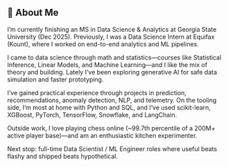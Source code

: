 ## 👋 About Me

I’m currently finishing an MS in Data Science & Analytics at Georgia State University (Dec 2025). Previously, I was a Data Science Intern at Equifax (Kount), where I worked on end-to-end analytics and ML pipelines.

I came to data science through math and statistics—courses like Statistical Inference, Linear Models, and Machine Learning—and I like the mix of theory and building. Lately I’ve been exploring generative AI for safe data simulation and faster prototyping.

I’ve gained practical experience through projects in prediction, recommendations, anomaly detection, NLP, and telemetry. On the tooling side, I’m most at home with Python and SQL, and I’ve used scikit-learn, XGBoost, PyTorch, TensorFlow, Snowflake, and LangChain.

Outside work, I love playing chess online (~99.7th percentile of a 200M+ active player base)—and am an enthusiastic kitchen experimenter.

Next stop: full-time Data Scientist / ML Engineer roles where useful beats flashy and shipped beats hypothetical.

